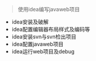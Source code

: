 > 使用idea编写javaweb项目

- idea安装及破解
- idea配置编辑器布局样式及编码等
- idea安装svn与svn检出项目
- idea配置javaweb项目
- idea运行web项目及debug
